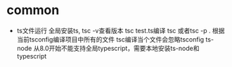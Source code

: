 # common

* ts文件运行
  全局安装ts, tsc -v查看版本
  tsc test.ts编译
  tsc 或者tsc -p . 根据当前tsconfig编译项目中所有的文件
  tsc编译当个文件会忽略tsconfig
  ts-node 从8.0开始不能支持全局typescript，需要本地安装ts-node和typescript
